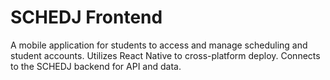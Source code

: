 # SCHEDJ Frontend
A mobile application for students to access and manage scheduling and student accounts. Utilizes React Native to cross-platform deploy. Connects to the SCHEDJ backend for API and data.
